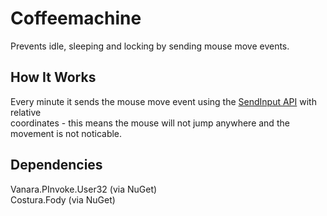 # Coffeemachine
Prevents idle, sleeping and locking by sending mouse move events.

## How It Works

Every minute it sends the mouse move event using the [SendInput API](https://docs.microsoft.com/en-us/windows/win32/api/winuser/nf-winuser-sendinput) with relative<br>
coordinates - this means the mouse will not jump anywhere and the movement is not noticable.

## Dependencies
Vanara.PInvoke.User32 (via NuGet)<br>
Costura.Fody (via NuGet)